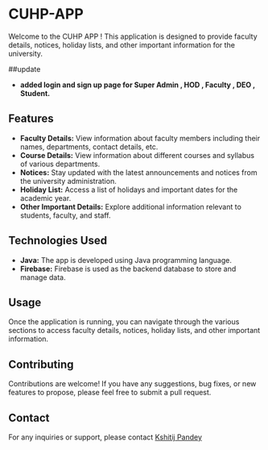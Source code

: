 # CUHP-APP

Welcome to the CUHP APP !  This application is designed to provide faculty details, notices, holiday lists, and other important information for the university.

##update 

- **added login and sign up page for Super Admin , HOD , Faculty , DEO , Student.**

## Features

- **Faculty Details:** View information about faculty members including their names, departments, contact details, etc.
- **Course Details:** View information about different courses and syllabus of various departments.
- **Notices:** Stay updated with the latest announcements and notices from the university administration.
- **Holiday List:** Access a list of holidays and important dates for the academic year.
- **Other Important Details:** Explore additional information relevant to students, faculty, and staff.

## Technologies Used

- **Java:** The app is developed using Java programming language.
- **Firebase:** Firebase is used as the backend database to store and manage data.

## Usage

Once the application is running, you can navigate through the various sections to access faculty details, notices, holiday lists, and other important information.

## Contributing

Contributions are welcome! If you have any suggestions, bug fixes, or new features to propose, please feel free to submit a pull request.


## Contact

For any inquiries or support, please contact [Kshitij Pandey](mailto:kshitijpandey25@gmail.com)


